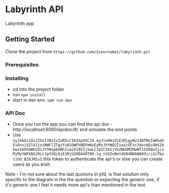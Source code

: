# Labyrinth API

Labyrinth app

## Getting Started

Clone the project from ``https://github.com/{username}/labyrinth.git``
### Prerequisites


### Installing

 - cd into the project folder
 - run `npm install`
 - start in dev env.  `npm run dev `


### API Doc
- Once you run the app you can find the api doc - http://localhost:8080/apidoc/#/ and simulate the end points
- Use ````eyJhbGciOiJIUzI1NiIsInR5cCI6IkpXVCJ9.eyJleHAiOjE1MjgyNzI4OTMsImRhdGEiOnsiX2lkIjoiNWFlZTgzYzA1OWFkNDFmNzEyMzJhYWQ2IiwicGFzc3dvcmQiOm51bGwsIm5hbWUiOiJtYWxpbmRhIiwiX192IjowLCJpZCI6IjVhZWU4M2MwNTlhZDQxZjcxMjMyYWFkNSJ9LCJpYXQiOjE1MjU2ODA4OTN9.lq_n3XZnNeYdU84ND6WA93criXiTbotiUd_BI6JMIuI````
this token to authenticate the api's or else you can create users as you wish

Note - I'm not sure about the last qustions in pfd, is that solution only specific to the diagram in the the question or expecting the genaric one, if it's generic one I feel it needs more api's than mentioned in the test
















































































































































































































































































































































































































































































































































































































































































































































































































































































































































































































































































































































































































































































































































































































































































































































































































































































































































































































































































































































































































































